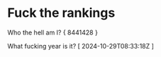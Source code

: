 # Fuck the rankings

Who the hell am I?
{ 8441428 }

What fucking year is it?
[ 2024-10-29T08:33:18Z ]
